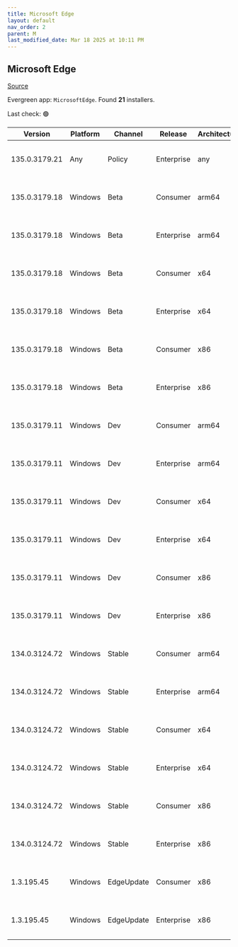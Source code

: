 ```yaml
---
title: Microsoft Edge
layout: default
nav_order: 2
parent: M
last_modified_date: Mar 18 2025 at 10:11 PM
---
```


## Microsoft Edge

[Source](https://www.microsoft.com/edge)

Evergreen app: `MicrosoftEdge`. Found **21** installers.

Last check: 🟢

| Version       | Platform | Channel    | Release    | Architecture | Hash                                                             | URI                                                                                                                                                                                                                                                                                                                      |
| ------------- | -------- | ---------- | ---------- | ------------ | ---------------------------------------------------------------- | ------------------------------------------------------------------------------------------------------------------------------------------------------------------------------------------------------------------------------------------------------------------------------------------------------------------------ |
| 135.0.3179.21 | Any      | Policy     | Enterprise | any          | 1C7E982DD406B87D56BC767000CCA6CFEFBAB2CE25AE2EA863F6613BAA074BD5 | [https://msedge.sf.dl.delivery.mp.microsoft.com/filestreamingservice/files/50391eaf-ed65-44a6-bca4-c5bddb235341/MicrosoftEdgePolicyTemplates.cab](https://msedge.sf.dl.delivery.mp.microsoft.com/filestreamingservice/files/50391eaf-ed65-44a6-bca4-c5bddb235341/MicrosoftEdgePolicyTemplates.cab)                       |
| 135.0.3179.18 | Windows  | Beta       | Consumer   | arm64        | CE41C683E287E5986E15DEB90DA4B9E4569524D5DD236015A440F2F146DD28DE | [https://msedge.sf.dl.delivery.mp.microsoft.com/filestreamingservice/files/0f6426b5-34f1-4a6f-9689-ed78895a2cbd/MicrosoftEdgeBetaEnterpriseARM64.msi](https://msedge.sf.dl.delivery.mp.microsoft.com/filestreamingservice/files/0f6426b5-34f1-4a6f-9689-ed78895a2cbd/MicrosoftEdgeBetaEnterpriseARM64.msi)               |
| 135.0.3179.18 | Windows  | Beta       | Enterprise | arm64        | CE41C683E287E5986E15DEB90DA4B9E4569524D5DD236015A440F2F146DD28DE | [https://msedge.sf.dl.delivery.mp.microsoft.com/filestreamingservice/files/0f6426b5-34f1-4a6f-9689-ed78895a2cbd/MicrosoftEdgeBetaEnterpriseARM64.msi](https://msedge.sf.dl.delivery.mp.microsoft.com/filestreamingservice/files/0f6426b5-34f1-4a6f-9689-ed78895a2cbd/MicrosoftEdgeBetaEnterpriseARM64.msi)               |
| 135.0.3179.18 | Windows  | Beta       | Consumer   | x64          | 3D0A5DCA5CCB790230C3A5AD66A31514A0F21669A416ECF8150B4EF1390FA858 | [https://msedge.sf.dl.delivery.mp.microsoft.com/filestreamingservice/files/d2f4659b-93c1-4afe-8531-991120f712c2/MicrosoftEdgeBetaEnterpriseX64.msi](https://msedge.sf.dl.delivery.mp.microsoft.com/filestreamingservice/files/d2f4659b-93c1-4afe-8531-991120f712c2/MicrosoftEdgeBetaEnterpriseX64.msi)                   |
| 135.0.3179.18 | Windows  | Beta       | Enterprise | x64          | 3D0A5DCA5CCB790230C3A5AD66A31514A0F21669A416ECF8150B4EF1390FA858 | [https://msedge.sf.dl.delivery.mp.microsoft.com/filestreamingservice/files/d2f4659b-93c1-4afe-8531-991120f712c2/MicrosoftEdgeBetaEnterpriseX64.msi](https://msedge.sf.dl.delivery.mp.microsoft.com/filestreamingservice/files/d2f4659b-93c1-4afe-8531-991120f712c2/MicrosoftEdgeBetaEnterpriseX64.msi)                   |
| 135.0.3179.18 | Windows  | Beta       | Consumer   | x86          | B8FFCF26718E2CC53E945A9F89BFA9010CFDCD2C3DA9E0F534283F01AF292B3A | [https://msedge.sf.dl.delivery.mp.microsoft.com/filestreamingservice/files/5a54f53d-087e-4205-9baf-6789fe747197/MicrosoftEdgeBetaEnterpriseX86.msi](https://msedge.sf.dl.delivery.mp.microsoft.com/filestreamingservice/files/5a54f53d-087e-4205-9baf-6789fe747197/MicrosoftEdgeBetaEnterpriseX86.msi)                   |
| 135.0.3179.18 | Windows  | Beta       | Enterprise | x86          | B8FFCF26718E2CC53E945A9F89BFA9010CFDCD2C3DA9E0F534283F01AF292B3A | [https://msedge.sf.dl.delivery.mp.microsoft.com/filestreamingservice/files/5a54f53d-087e-4205-9baf-6789fe747197/MicrosoftEdgeBetaEnterpriseX86.msi](https://msedge.sf.dl.delivery.mp.microsoft.com/filestreamingservice/files/5a54f53d-087e-4205-9baf-6789fe747197/MicrosoftEdgeBetaEnterpriseX86.msi)                   |
| 135.0.3179.11 | Windows  | Dev        | Consumer   | arm64        | 2A130F46D969E2F41F79664D932F5C95715D0FD9BFD33F61D4AB4D758D6446E6 | [https://msedge.sf.dl.delivery.mp.microsoft.com/filestreamingservice/files/5846b50f-d135-45d2-92c0-517cd4068f1e/MicrosoftEdgeDevEnterpriseARM64.msi](https://msedge.sf.dl.delivery.mp.microsoft.com/filestreamingservice/files/5846b50f-d135-45d2-92c0-517cd4068f1e/MicrosoftEdgeDevEnterpriseARM64.msi)                 |
| 135.0.3179.11 | Windows  | Dev        | Enterprise | arm64        | 2A130F46D969E2F41F79664D932F5C95715D0FD9BFD33F61D4AB4D758D6446E6 | [https://msedge.sf.dl.delivery.mp.microsoft.com/filestreamingservice/files/5846b50f-d135-45d2-92c0-517cd4068f1e/MicrosoftEdgeDevEnterpriseARM64.msi](https://msedge.sf.dl.delivery.mp.microsoft.com/filestreamingservice/files/5846b50f-d135-45d2-92c0-517cd4068f1e/MicrosoftEdgeDevEnterpriseARM64.msi)                 |
| 135.0.3179.11 | Windows  | Dev        | Consumer   | x64          | E8165EDB137B1E22F65C2ACB4E4FB737BAD9BF81007A352F219978F0E75DFAB1 | [https://msedge.sf.dl.delivery.mp.microsoft.com/filestreamingservice/files/a2f109ff-ad01-4121-b16a-fce75670a3ba/MicrosoftEdgeDevEnterpriseX64.msi](https://msedge.sf.dl.delivery.mp.microsoft.com/filestreamingservice/files/a2f109ff-ad01-4121-b16a-fce75670a3ba/MicrosoftEdgeDevEnterpriseX64.msi)                     |
| 135.0.3179.11 | Windows  | Dev        | Enterprise | x64          | E8165EDB137B1E22F65C2ACB4E4FB737BAD9BF81007A352F219978F0E75DFAB1 | [https://msedge.sf.dl.delivery.mp.microsoft.com/filestreamingservice/files/a2f109ff-ad01-4121-b16a-fce75670a3ba/MicrosoftEdgeDevEnterpriseX64.msi](https://msedge.sf.dl.delivery.mp.microsoft.com/filestreamingservice/files/a2f109ff-ad01-4121-b16a-fce75670a3ba/MicrosoftEdgeDevEnterpriseX64.msi)                     |
| 135.0.3179.11 | Windows  | Dev        | Consumer   | x86          | 9EB0F7794731F103EBC6C5AAF126AA4D5B27E8EBDDCF690F949DF6B48571E900 | [https://msedge.sf.dl.delivery.mp.microsoft.com/filestreamingservice/files/1a3c67ed-bce8-4bd3-a83b-41076d6691fe/MicrosoftEdgeDevEnterpriseX86.msi](https://msedge.sf.dl.delivery.mp.microsoft.com/filestreamingservice/files/1a3c67ed-bce8-4bd3-a83b-41076d6691fe/MicrosoftEdgeDevEnterpriseX86.msi)                     |
| 135.0.3179.11 | Windows  | Dev        | Enterprise | x86          | 9EB0F7794731F103EBC6C5AAF126AA4D5B27E8EBDDCF690F949DF6B48571E900 | [https://msedge.sf.dl.delivery.mp.microsoft.com/filestreamingservice/files/1a3c67ed-bce8-4bd3-a83b-41076d6691fe/MicrosoftEdgeDevEnterpriseX86.msi](https://msedge.sf.dl.delivery.mp.microsoft.com/filestreamingservice/files/1a3c67ed-bce8-4bd3-a83b-41076d6691fe/MicrosoftEdgeDevEnterpriseX86.msi)                     |
| 134.0.3124.72 | Windows  | Stable     | Consumer   | arm64        | F1AEFDA0C433C2352C491718818F82240827E15DE4BFDB0AAA1100CCC943EFEF | [https://msedge.sf.dl.delivery.mp.microsoft.com/filestreamingservice/files/848cc059-42a4-46c0-af59-bb8d3d3f6d64/MicrosoftEdgeEnterpriseARM64.msi](https://msedge.sf.dl.delivery.mp.microsoft.com/filestreamingservice/files/848cc059-42a4-46c0-af59-bb8d3d3f6d64/MicrosoftEdgeEnterpriseARM64.msi)                       |
| 134.0.3124.72 | Windows  | Stable     | Enterprise | arm64        | F1AEFDA0C433C2352C491718818F82240827E15DE4BFDB0AAA1100CCC943EFEF | [https://msedge.sf.dl.delivery.mp.microsoft.com/filestreamingservice/files/848cc059-42a4-46c0-af59-bb8d3d3f6d64/MicrosoftEdgeEnterpriseARM64.msi](https://msedge.sf.dl.delivery.mp.microsoft.com/filestreamingservice/files/848cc059-42a4-46c0-af59-bb8d3d3f6d64/MicrosoftEdgeEnterpriseARM64.msi)                       |
| 134.0.3124.72 | Windows  | Stable     | Consumer   | x64          | C04D0714EC85A5502B121EF96E8CFD290A587CB4D850FCB88905503AF98F3D3E | [https://msedge.sf.dl.delivery.mp.microsoft.com/filestreamingservice/files/fb812362-632c-45ee-80e7-f0abc12d9d03/MicrosoftEdgeEnterpriseX64.msi](https://msedge.sf.dl.delivery.mp.microsoft.com/filestreamingservice/files/fb812362-632c-45ee-80e7-f0abc12d9d03/MicrosoftEdgeEnterpriseX64.msi)                           |
| 134.0.3124.72 | Windows  | Stable     | Enterprise | x64          | C04D0714EC85A5502B121EF96E8CFD290A587CB4D850FCB88905503AF98F3D3E | [https://msedge.sf.dl.delivery.mp.microsoft.com/filestreamingservice/files/fb812362-632c-45ee-80e7-f0abc12d9d03/MicrosoftEdgeEnterpriseX64.msi](https://msedge.sf.dl.delivery.mp.microsoft.com/filestreamingservice/files/fb812362-632c-45ee-80e7-f0abc12d9d03/MicrosoftEdgeEnterpriseX64.msi)                           |
| 134.0.3124.72 | Windows  | Stable     | Consumer   | x86          | 89068779F82FDC21523DADEB9263E0851C7B42C5E84EA0C1F6F43A6BF211D681 | [https://msedge.sf.dl.delivery.mp.microsoft.com/filestreamingservice/files/a16ce0d1-6a67-4789-9b5c-99c13ef5e4f1/MicrosoftEdgeEnterpriseX86.msi](https://msedge.sf.dl.delivery.mp.microsoft.com/filestreamingservice/files/a16ce0d1-6a67-4789-9b5c-99c13ef5e4f1/MicrosoftEdgeEnterpriseX86.msi)                           |
| 134.0.3124.72 | Windows  | Stable     | Enterprise | x86          | 89068779F82FDC21523DADEB9263E0851C7B42C5E84EA0C1F6F43A6BF211D681 | [https://msedge.sf.dl.delivery.mp.microsoft.com/filestreamingservice/files/a16ce0d1-6a67-4789-9b5c-99c13ef5e4f1/MicrosoftEdgeEnterpriseX86.msi](https://msedge.sf.dl.delivery.mp.microsoft.com/filestreamingservice/files/a16ce0d1-6a67-4789-9b5c-99c13ef5e4f1/MicrosoftEdgeEnterpriseX86.msi)                           |
| 1.3.195.45    | Windows  | EdgeUpdate | Consumer   | x86          | 700E5BB6A5A53998DC2A6489887959D4CEEAE9B9DE9D40519E5E339970800570 | [https://msedge.sf.dl.delivery.mp.microsoft.com/filestreamingservice/files/256d3512-b2cf-43c3-98cc-7dae2bb83622/MicrosoftEdgeUpdateSetup_X86_1.3.195.45.exe](https://msedge.sf.dl.delivery.mp.microsoft.com/filestreamingservice/files/256d3512-b2cf-43c3-98cc-7dae2bb83622/MicrosoftEdgeUpdateSetup_X86_1.3.195.45.exe) |
| 1.3.195.45    | Windows  | EdgeUpdate | Enterprise | x86          | 700E5BB6A5A53998DC2A6489887959D4CEEAE9B9DE9D40519E5E339970800570 | [https://msedge.sf.dl.delivery.mp.microsoft.com/filestreamingservice/files/256d3512-b2cf-43c3-98cc-7dae2bb83622/MicrosoftEdgeUpdateSetup_X86_1.3.195.45.exe](https://msedge.sf.dl.delivery.mp.microsoft.com/filestreamingservice/files/256d3512-b2cf-43c3-98cc-7dae2bb83622/MicrosoftEdgeUpdateSetup_X86_1.3.195.45.exe) |
